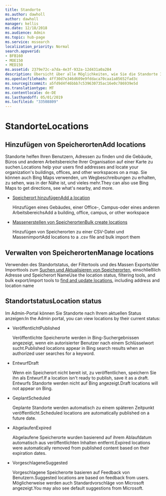 ```yaml
---
title: Standorte
ms.author: dawholl
author: dawholl
manager: kellis
ms.date: 12/18/2018
ms.audience: Admin
ms.topic: hub-page
ms.service: mssearch
localization_priority: Normal
search.appverid:
- BFB160
- MOE150
- MED150
ms.assetid: 2379e72c-a7da-4e3f-932a-12d431a0a284
description: Übersicht über alle Möglichkeiten, wie Sie die Standorte Ihrer Organisation in Microsoft Search-Arbeitsergebnisse einbeziehen können
ms.openlocfilehash: 4ff30d7e346d609e9fddaca70caa1a85652fad3c
ms.sourcegitcommit: a5fd9d4f46bbb7c539630735ac16e0c786939e5d
ms.translationtype: MT
ms.contentlocale: de-DE
ms.lasthandoff: 05/01/2019
ms.locfileid: "33508809"
---
```

# <a name="locations"></a><span data-ttu-id="2357f-103">Standorte</span><span class="sxs-lookup"><span data-stu-id="2357f-103">Locations</span></span>

## <a name="add-locations"></a><span data-ttu-id="2357f-104">Hinzufügen von Speicherorten</span><span class="sxs-lookup"><span data-stu-id="2357f-104">Add locations</span></span>

<span data-ttu-id="2357f-105">Standorte helfen Ihren Benutzern, Adressen zu finden und die Gebäude, Büros und anderen Arbeitsbereiche Ihrer Organisation auf einer Karte zu suchen.</span><span class="sxs-lookup"><span data-stu-id="2357f-105">Locations help your users find addresses and locate your organization's buildings, offices, and other workspaces on a map.</span></span> <span data-ttu-id="2357f-106">Sie können auch Bing Maps verwenden, um Wegbeschreibungen zu erhalten, zu sehen, was in der Nähe ist, und vieles mehr.</span><span class="sxs-lookup"><span data-stu-id="2357f-106">They can also use Bing Maps to get directions, see what's nearby, and more.</span></span>
  
- [<span data-ttu-id="2357f-107">Speicherort hinzufügen</span><span class="sxs-lookup"><span data-stu-id="2357f-107">Add a location</span></span>](add-a-location.md)
    
    <span data-ttu-id="2357f-108">Hinzufügen eines Gebäudes, einer Office-, Campus-oder eines anderen Arbeitsbereichs</span><span class="sxs-lookup"><span data-stu-id="2357f-108">Add a building, office, campus, or other workspace</span></span>
    
- [<span data-ttu-id="2357f-109">Massenerstellen von Speicherorten</span><span class="sxs-lookup"><span data-stu-id="2357f-109">Bulk create locations</span></span>](bulk-create-locations.md)
    
    <span data-ttu-id="2357f-110">Hinzufügen von Speicherorten zu einer CSV-Datei und Massenimport</span><span class="sxs-lookup"><span data-stu-id="2357f-110">Add locations to a .csv file and bulk import them</span></span>
    
## <a name="manage-locations"></a><span data-ttu-id="2357f-111">Verwalten von Speicherorten</span><span class="sxs-lookup"><span data-stu-id="2357f-111">Manage locations</span></span>

<span data-ttu-id="2357f-112">Verwenden des Standortstatus, der Filtertools und des Massen Exports/der Importtools zum [Suchen und Aktualisieren von Speicherorten](manage-locations.md), einschließlich Adresse und Speicherort Name</span><span class="sxs-lookup"><span data-stu-id="2357f-112">Use the location status, filtering tools, and bulk export/import tools to [find and update locations](manage-locations.md), including address and location name</span></span>
  
## <a name="location-status"></a><span data-ttu-id="2357f-113">Standortstatus</span><span class="sxs-lookup"><span data-stu-id="2357f-113">Location status</span></span>

<span data-ttu-id="2357f-114">Im Admin-Portal können Sie Standorte nach Ihrem aktuellen Status anzeigen:</span><span class="sxs-lookup"><span data-stu-id="2357f-114">In the Admin portal, you can view locations by their current status:</span></span>
  
- <span data-ttu-id="2357f-115">Veröffentlicht</span><span class="sxs-lookup"><span data-stu-id="2357f-115">Published</span></span>
    
    <span data-ttu-id="2357f-116">Veröffentlichte Speicherorte werden in Bing-Suchergebnissen angezeigt, wenn ein autorisierter Benutzer nach einem Schlüsselwort sucht.</span><span class="sxs-lookup"><span data-stu-id="2357f-116">Published locations appear in Bing search results when an authorized user searches for a keyword.</span></span>
    
- <span data-ttu-id="2357f-117">Entwurf</span><span class="sxs-lookup"><span data-stu-id="2357f-117">Draft</span></span>
    
    <span data-ttu-id="2357f-118">Wenn ein Speicherort nicht bereit ist, zu veröffentlichen, speichern Sie ihn als Entwurf.</span><span class="sxs-lookup"><span data-stu-id="2357f-118">If a location isn't ready to publish, save it as a draft.</span></span> <span data-ttu-id="2357f-119">Entwurfs Standorte werden nicht auf Bing angezeigt.</span><span class="sxs-lookup"><span data-stu-id="2357f-119">Draft locations will not appear on Bing.</span></span>
    
- <span data-ttu-id="2357f-120">Geplant</span><span class="sxs-lookup"><span data-stu-id="2357f-120">Scheduled</span></span>
    
    <span data-ttu-id="2357f-121">Geplante Standorte werden automatisch zu einem späteren Zeitpunkt veröffentlicht.</span><span class="sxs-lookup"><span data-stu-id="2357f-121">Scheduled locations are automatically published on a future date.</span></span>
    
- <span data-ttu-id="2357f-122">Abgelaufen</span><span class="sxs-lookup"><span data-stu-id="2357f-122">Expired</span></span>
    
    <span data-ttu-id="2357f-123">Abgelaufene Speicherorte wurden basierend auf ihrem Ablaufdatum automatisch aus veröffentlichten Inhalten entfernt.</span><span class="sxs-lookup"><span data-stu-id="2357f-123">Expired locations were automatically removed from published content based on their expiration dates.</span></span>
    
- <span data-ttu-id="2357f-124">Vorgeschlagene</span><span class="sxs-lookup"><span data-stu-id="2357f-124">Suggested</span></span>
    
    <span data-ttu-id="2357f-125">Vorgeschlagene Speicherorte basieren auf Feedback von Benutzern.</span><span class="sxs-lookup"><span data-stu-id="2357f-125">Suggested locations are based on feedback from users.</span></span> <span data-ttu-id="2357f-126">Möglicherweise werden auch Standardvorschläge von Microsoft angezeigt.</span><span class="sxs-lookup"><span data-stu-id="2357f-126">You may also see default suggestions from Microsoft.</span></span>

  

